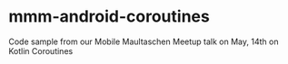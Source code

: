 # mmm-android-coroutines
Code sample from our Mobile Maultaschen Meetup talk on May, 14th on Kotlin Coroutines
